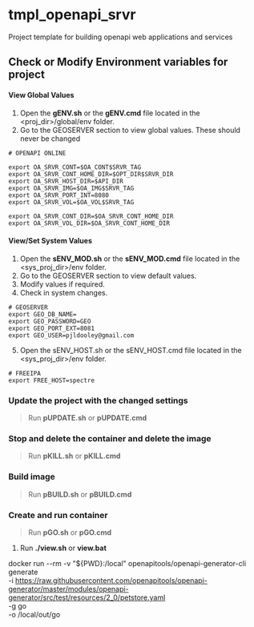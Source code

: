 # tmpl_openapi_srvr

Project template for building openapi web applications and services

## Check or Modify Environment variables for project

#### View Global Values
1. Open the **gENV.sh** or the **gENV.cmd** file located in the <proj_dir>/global/env folder.
2. Go to the GEOSERVER section to view global values.  These should never be changed
```
# OPENAPI ONLINE

export OA_SRVR_CONT=$OA_CONT$SRVR_TAG
export OA_SRVR_CONT_HOME_DIR=$OPT_DIR$SRVR_DIR
export OA_SRVR_HOST_DIR=$API_DIR
export OA_SRVR_IMG=$OA_IMG$SRVR_TAG
export OA_SRVR_PORT_INT=8080
export OA_SRVR_VOL=$OA_VOL$SRVR_TAG

export OA_SRVR_CONT_DIR=$OA_SRVR_CONT_HOME_DIR
export OA_SRVR_VOL_DIR=$OA_SRVR_CONT_HOME_DIR

```

#### View/Set System Values
1. Open the **sENV_MOD.sh** or the **sENV_MOD.cmd** file located in the <sys_proj_dir>/env folder.
2. Go to the GEOSERVER section to view default values.
3. Modify values if required.
4. Check in system changes.
```
# GEOSERVER
export GEO_DB_NAME=
export GEO_PASSWORD=GEO
export GEO_PORT_EXT=8081
export GEO_USER=pjldooley@gmail.com

```

5. Open the sENV_HOST.sh or the sENV_HOST.cmd file located in the <sys_proj_dir>/env folder.
```
# FREEIPA
export FREE_HOST=spectre
```
### Update the project with the changed settings
> Run **pUPDATE.sh** or **pUPDATE.cmd**

### Stop and delete the container and delete the image
> Run **pKILL.sh** or **pKILL.cmd**

### Build image
> Run **pBUILD.sh** or **pBUILD.cmd**

### Create and run container
> Run **pGO.sh** or **pGO.cmd**
1. Run **./view.sh** or **view.bat**

docker run --rm -v "${PWD}:/local" openapitools/openapi-generator-cli generate \
    -i https://raw.githubusercontent.com/openapitools/openapi-generator/master/modules/openapi-generator/src/test/resources/2_0/petstore.yaml \
    -g go \
    -o /local/out/go